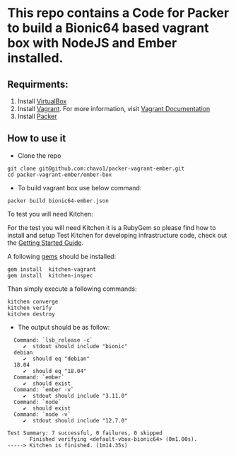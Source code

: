 # This repo contains a Code for Packer to build a Bionic64 based vagrant box with NodeJS and Ember installed.

## Requirments:

1.  Install [VirtualBox](https://www.virtualbox.org/wiki/Downloads)
2.  Install [Vagrant](https://www.vagrantup.com). For more information, visit [Vagrant Documentation](https://docs.vagrantup.com/v2/)
3.  Install [Packer](http://www.packer.io)

## How to use it
- Clone the repo
```
git clone git@github.com:chavo1/packer-vagrant-ember.git
cd packer-vagrant-ember/ember-box
```
- To build vagrant box use below command:
```
packer build bionic64-ember.json
```
To test you will need Kitchen:

For the test you will need Kitchen it is a RubyGem so please find how to install and setup Test Kitchen for developing infrastructure code, check out the [Getting Started Guide](http://kitchen.ci/docs/getting-started/).

A following [gems](https://guides.rubygems.org/what-is-a-gem/) should be installed:

```
gem install  kitchen-vagrant
gem install  kitchen-inspec
```
Than simply execute a following commands:

```
kitchen converge
kitchen verify
kitchen destroy
```
- The output should be as follow:
```
  Command: `lsb_release -c`
     ✔  stdout should include "bionic"
  debian
     ✔  should eq "debian"
  18.04
     ✔  should eq "18.04"
  Command: `ember`
     ✔  should exist
  Command: `ember -v`
     ✔  stdout should include "3.11.0"
  Command: `node`
     ✔  should exist
  Command: `node -v`
     ✔  stdout should include "12.7.0"

Test Summary: 7 successful, 0 failures, 0 skipped
       Finished verifying <default-vbox-bionic64> (0m1.00s).
-----> Kitchen is finished. (1m14.35s)
```


